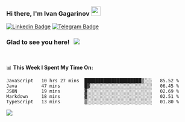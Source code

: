 ### Hi there, I'm Ivan Gagarinov <img src="https://media.giphy.com/media/hvRJCLFzcasrR4ia7z/giphy.gif" width="25px">

[![Linkedin Badge](https://img.shields.io/badge/-LinkedIn-0e76a8?style=flat-square&logo=Linkedin&logoColor=white)](https://linkedin.com/in/ivan-gagarinov-142ba3141/)
[![Telegram Badge](https://img.shields.io/badge/-Telegram-0088cc?style=flat-square&logo=Telegram&logoColor=white)](https://t.me/igagarinov)

### Glad to see you here! &nbsp; ![](https://visitor-badge.glitch.me/badge?page_id=dzencot.dzencot)

</br>

📊 **This Week I Spent My Time On:**
<!--START_SECTION:waka-->
```text
JavaScript   10 hrs 27 mins  █████████████████████▒░░░   85.52 % 
Java         47 mins         █▓░░░░░░░░░░░░░░░░░░░░░░░   06.45 % 
JSON         19 mins         ▓░░░░░░░░░░░░░░░░░░░░░░░░   02.69 % 
Markdown     18 mins         ▓░░░░░░░░░░░░░░░░░░░░░░░░   02.51 % 
TypeScript   13 mins         ▒░░░░░░░░░░░░░░░░░░░░░░░░   01.80 % 
```
<!--END_SECTION:waka-->

[![](https://github-readme-stats.vercel.app/api?username=dzencot&theme=gruvbox)](https://github.com/dzencot)
